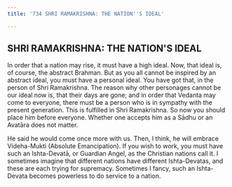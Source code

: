 ```yaml
---
title: '734 SHRI RAMAKRISHNA: THE NATION''S IDEAL'

---
```

  

## SHRI RAMAKRISHNA: THE NATION'S IDEAL

In order that a nation may rise, it must have a high ideal. Now, that
ideal is, of course, the abstract Brahman. But as you all cannot be
inspired by an abstract ideal, you must have a personal ideal. You have
got that, in the person of Shri Ramakrishna. The reason why other
personages cannot be our ideal now is, that their days are gone; and in
order that Vedanta may come to everyone, there must be a person who is
in sympathy with the present generation. This is fulfilled in Shri
Ramakrishna. So now you should place him before everyone. Whether one
accepts him as a Sādhu or an Avatāra does not matter.

He said he would come once more with us. Then, I think, he will embrace
Videha-Mukti (Absolute Emancipation). If you wish to work, you must have
such an Ishta-Devatā, or Guardian Angel, as the Christian nations call
it. I sometimes imagine that different nations have different
Ishta-Devatas, and these are each trying for supremacy. Sometimes I
fancy, such an Ishta-Devata becomes powerless to do service to a nation.